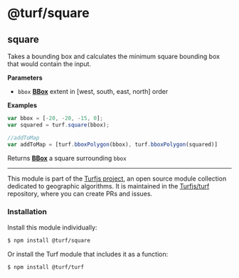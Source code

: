# @turf/square

<!-- Generated by documentation.js. Update this documentation by updating the source code. -->

## square

Takes a bounding box and calculates the minimum square bounding box that
would contain the input.

**Parameters**

-   `bbox` **[BBox](https://tools.ietf.org/html/rfc7946#section-5)** extent in [west, south, east, north] order

**Examples**

```javascript
var bbox = [-20, -20, -15, 0];
var squared = turf.square(bbox);

//addToMap
var addToMap = [turf.bboxPolygon(bbox), turf.bboxPolygon(squared)]
```

Returns **[BBox](https://tools.ietf.org/html/rfc7946#section-5)** a square surrounding `bbox`

<!-- This file is automatically generated. Please don't edit it directly:
if you find an error, edit the source file (likely index.js), and re-run
./scripts/generate-readmes in the turf project. -->

---

This module is part of the [Turfjs project](http://turfjs.org/), an open source
module collection dedicated to geographic algorithms. It is maintained in the
[Turfjs/turf](https://github.com/Turfjs/turf) repository, where you can create
PRs and issues.

### Installation

Install this module individually:

```sh
$ npm install @turf/square
```

Or install the Turf module that includes it as a function:

```sh
$ npm install @turf/turf
```
